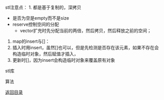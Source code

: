 stl注意点：
1. 
都是基于复制的，深拷贝
* 是否为空是empty而不是size
* reserve控制空间的分配
  * vector扩充时先分配当前的两倍，然后拷贝，然后释放之前的空间；
1. map的insert与[]：
  2. 插入时用insert，虽然[]也可以，但是先检测是否存在该元素，如果不存在会构造临时对象，然后赋值才插入，
  3. 更新时[]，因为insert会构造临时对象来覆盖原有对象



stl库

算法

[返回目录](README.md)